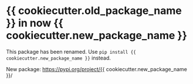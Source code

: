 # {{ cookiecutter.old_package_name }} in now {{ cookiecutter.new_package_name }}

This package has been renamed. Use `pip install {{ cookiecutter.new_package_name }}` instead.

New package: https://pypi.org/project/{{ cookiecutter.new_package_name }}/
